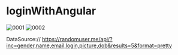 # loginWithAngular

![0001](https://user-images.githubusercontent.com/35257538/177049707-1e6f46d4-80a6-45ff-9c91-12044df3c91e.jpg)
![0002](https://user-images.githubusercontent.com/35257538/177049711-6ecd1589-c24f-44b9-b69c-af785da297df.jpg)

DataSource:// https://randomuser.me/api/?inc=gender,name,email,login,picture,dob&results=5&format=pretty
